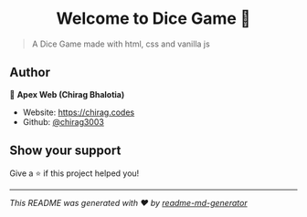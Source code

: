 <h1 align="center">Welcome to Dice Game 👋</h1>
<p>
</p>

> A Dice Game made with html, css and vanilla js

## Author

👤 **Apex Web (Chirag Bhalotia)**

* Website: https://chirag.codes
* Github: [@chirag3003](https://github.com/chirag3003)

## Show your support

Give a ⭐️ if this project helped you!

***
_This README was generated with ❤️ by [readme-md-generator](https://github.com/kefranabg/readme-md-generator)_
